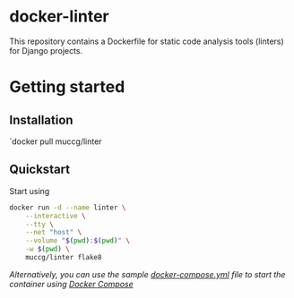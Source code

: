 docker-linter
=============

This repository contains a Dockerfile for static code analysis tools (linters) for Django projects.


# Getting started

## Installation

`docker pull muccg/linter

## Quickstart

Start using

```bash
docker run -d --name linter \
    --interactive \
    --tty \
    --net "host" \
    --volume "$(pwd):$(pwd)" \
    -w $(pwd) \
    muccg/linter flake8
```

*Alternatively, you can use the sample [docker-compose.yml](docker-compose.yml)
file to start the container using [Docker Compose](https://docs.docker.com/compose/)*
